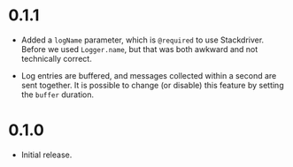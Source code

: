# 0.1.1

* Added a `logName` parameter, which is `@required` to use Stackdriver. Before
  we used `Logger.name`, but that was both awkward and not technically correct.

* Log entries are buffered, and messages collected within a second are sent
  together. It is possible to change (or disable) this feature by setting
  the `buffer` duration.

# 0.1.0

* Initial release.
